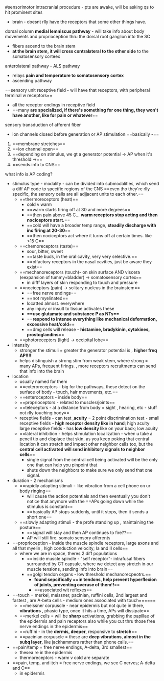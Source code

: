 #sensorimotor 
intracranial procedure - pts are awake, will be asking qs to hit prominent sites 
- brain - doesnt rlly have the receptors that some other things have. 

dorsal column **medial lemniscus pathway** - will take info about body movements and proprioception thru the dorsal root ganglion into the SC 
- fibers ascend to the brain stem
- **at the brain stem, it will cross contralateral to the other side** to the somatosensory corteex 

anterolateral pathway - ALS pathway 
- relays **pain and temperature to somatosensory cortex**
- ascending pathway 

==sensory unit receptive field - will have that receptors, with peripheral terminal w receptors==
- all the receptor endings in receptive field
- ==many **are specialized, if there's something for one thing, they won't have another, like for pain or whatever**==

sensory transduction of afferent fiber
- ion channels closed before generation or AP stimulation 
==basically -== 
1. ==membrane stretches==
2. ==ion channel open== 
3. ==depending on stimulus, we gt a generator potential -> AP when it's threshold ->== 
4. ==sends info to CNS== 

what info is AP coding?
- stimulus type  - modality - can be divided into submodalitles, which send a diff AP code to specific regions of the CNS ==even tho they're rlly specific, the sensory cells are all adjjacent units to each other.== 
	- ==thermoreceptors (heat)==
		- cold v warm 
		- ==warm starts firing off at 30 and more degrees==
		- ==then pain above 45 C... **warm receptors stop acting and then nociceptors start.**==
		- ==cold will have a broader temp range, **steadily discharge with inc firing at 20-30**==
		- ==then nociceptors act where it turns off at certain times. like <15 C== 
	- ==chemoreceptors (taste)==
		- sour, bitter, sweet 
		- ==taste buds, in the oral cavity, very very selective.== 
		- ==olfactory receptors in the nasal cavities, just be aware they exist==
	- ==mechanoreceptors (touch)- on skin surface AND viscera (eexpansion of tummy+bladder) -> somatosensory cortex== 
		- in difff layers of skin responding to touch and pressure
	- ==nociceptors (pain) -> solitary nucleus in the brainstem== 
		- ==free nerve endings==
		- ==not myelinated==
		- locatted almost. everywhere
		- any injury or insult to tissue activates these
		- **==use glutamate and substance P as NTs==**
		- ==**respond to intense everything like mechanical deformation, excessive heat/cold**==
		- ==dmg cells will release - **histamine, bradykinin, cytokines, prostoglandins**==
	- ==photoreceptors (light) -> occipital lobe== 
- intensity 
	- stronger the stimuli = greater the generator potential is , **higher freq AP!!!!**
	- helps distinguish a strong stim from weak stem, where strong = many APs, frequent firings. , more receptors recruitments can send that info into the brain 
- location 
	- usually named for them 
	- ==exteroreceptors - big for the pathways, these detect on the surface of body - touch, hair movements, etc.== 
	- ==enteroceptors - inside body== 
	- ==proprioceptors - related to muscles/joints==
	- ==teleceptors - at a distance from body = sight , hearing, etc - stuff not rlly touching body== 
	- receptive fields - can test ,**acuity** = 2 point discrimination test - 
		small receptive fields - **high receptor density like in hand**; high acuity 
		large receptive fields - has **low density** like on your back; low acuity 
	- ==lateral inhibition - helps stimulation localization - when u take a pencil tip and displace that skin, as you keep poking that central location it can stretch and impact other neighbor cells too, but the **central cell activated will send inhibitory signals to neighbor cells**==
		- single signal from the central cell being activated will be the only one that can help you pinpoint that 
		- shuts down the neighbors to make sure we only send that one signal. 
- duration - 2 mechanisms 
	- ==rapidly adapting stimuli - like vibration from a cell phone on ur body ringing== 
		- will cause the action potentials and then eventually you don't notice that anymore with the ==APs going down while the stimulus is constant==
		- ==basically AP stops suddenly, until it stops, then it sends a short one== 
	- ==slowly adapting stimuli - the profe standing up  , maintaining the posture== 
		- ==signal will stay and then AP continues to fire??== 
		- AP will still fire. 
somato sensory afferents
- ==proprioception - inside the muscle spindle receptors, large axons and all that myelin , high conduction velocity; Ia and II cells== 
	- where we are in space, theres 2 diff populations 
		- ==inside muscle spindle - "self receptor"- intrafusal fibers surrounded by CT capsule, where we detect any stretch in our muscle tensions, sending info into brain==
		- ==golgi tendon organs - low threshold mechanorecpeotrs.==
			- **found sepcifically ==in tendons, help prevent hyperflexion of joints, preventing overuse of them!!**==
			- ==associated wit reflexes== 
- ==touch = merkel, meissner, pacinian, ruffini cells, 2nd largest and fastest , are A-beta cells - medium ones associated with touch======
	- ==meissner corpuscle - near epidermis but not quite in there, **vibrations** , phasic type, once it hits a time, APs will dissipate==
	- ==merkel cells = will be **sharp** activations, grabbing the papillae of the epidermis and pain receptors also while you cut thru those free nerve endings in the epidermis== 
	- ==ruffini - in the **dermis, deeper**, responsive to **stretch**==
	- ==pacinian corpuscle = these are **deep vibrations, almost in the subq layer**, like jackhammers rather than phone calls.== 
- ==pain/temp = free nerve endings, A-delta, 3rd smallest== 
	- thesea re in the epidermis 
	- thermoreceptors - warm v cold are separate 
- ==pain, temp, and itch = free nerve endings, we see C nerves; A-delta and C== 
	- in epidermis 




